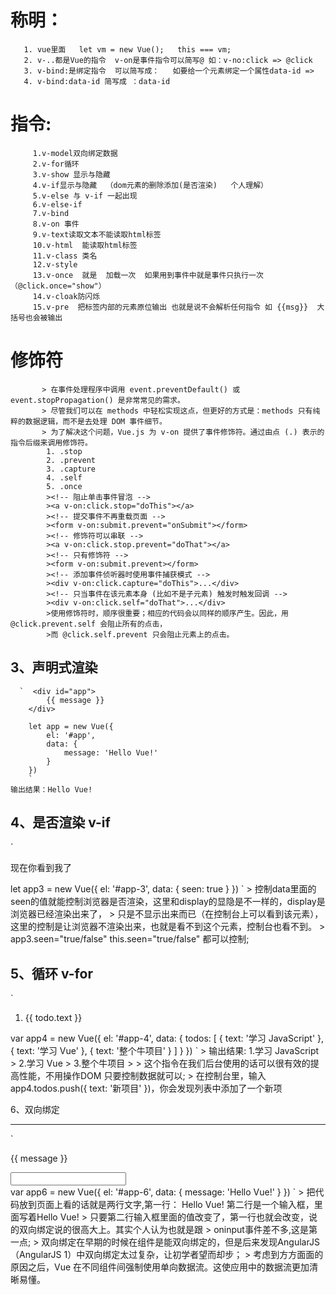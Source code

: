 称明：
==================
       1. vue里面   let vm = new Vue();   this === vm;
       2. v-..都是Vue的指令  v-on是事件指令可以简写@ 如：v-no:click => @click
       3. v-bind:是绑定指令  可以简写成：   如要给一个元素绑定一个属性data-id =>
       4. v-bind:data-id 简写成 ：data-id

指令:  
====================
         1.v-model双向绑定数据
         2.v-for循环
         3.v-show 显示与隐藏
         4.v-if显示与隐藏  （dom元素的删除添加(是否渲染)   个人理解）
         5.v-else 与 v-if 一起出现
         6.v-else-if
         7.v-bind
         8.v-on 事件
         9.v-text读取文本不能读取html标签
         10.v-html  能读取html标签
         11.v-class 类名
         12.v-style
         13.v-once  就是  加载一次  如果用到事件中就是事件只执行一次（@click.once="show"）
         14.v-cloak防闪烁
         15.v-pre  把标签内部的元素原位输出 也就是说不会解析任何指令 如 {{msg}}  大括号也会被输出

修饰符  
=====================
           > 在事件处理程序中调用 event.preventDefault() 或 event.stopPropagation() 是非常常见的需求。
           > 尽管我们可以在 methods 中轻松实现这点，但更好的方式是：methods 只有纯粹的数据逻辑，而不是去处理 DOM 事件细节。
           > 为了解决这个问题，Vue.js 为 v-on 提供了事件修饰符。通过由点 (.) 表示的指令后缀来调用修饰符。
            1. .stop
            2. .prevent
            3. .capture
            4. .self
            5. .once
            ><!-- 阻止单击事件冒泡 -->
            ><a v-on:click.stop="doThis"></a>
            ><!-- 提交事件不再重载页面 -->
            ><form v-on:submit.prevent="onSubmit"></form>
            ><!-- 修饰符可以串联 -->
            ><a v-on:click.stop.prevent="doThat"></a>
            ><!-- 只有修饰符 -->
            ><form v-on:submit.prevent></form>
            ><!-- 添加事件侦听器时使用事件捕获模式 -->
            ><div v-on:click.capture="doThis">...</div>
            ><!-- 只当事件在该元素本身 (比如不是子元素) 触发时触发回调 -->
            ><div v-on:click.self="doThat">...</div>
            >使用修饰符时，顺序很重要；相应的代码会以同样的顺序产生。因此，用 @click.prevent.self 会阻止所有的点击，
            >而 @click.self.prevent 只会阻止元素上的点击。

3、声明式渲染
--------------------
      `  <div id="app">
            {{ message }}
        </div>

        let app = new Vue({
            el: '#app',
            data: {
                message: 'Hello Vue!'
            }
        })
        `
    输出结果：Hello Vue!

4、是否渲染 v-if
--------------------
`
<div id="app-3">
  <p v-if="seen">现在你看到我了</p>
</div>
let app3 = new Vue({
  el: '#app-3',
  data: {
    seen: true
  }
})
`
> 控制data里面的seen的值就能控制浏览器是否渲染，这里和display的显隐是不一样的，display是浏览器已经渲染出来了，
> 只是不显示出来而已（在控制台上可以看到该元素），这里的控制是让浏览器不渲染出来，也就是看不到这个元素，控制台也看不到。
> app3.seen="true/false"   this.seen="true/false"  都可以控制;

5、循环 v-for
---------------------
`
<div id="app-4">
  <ol>
    <li v-for="todo in todos">
      {{ todo.text }}
    </li>
  </ol>
</div>
var app4 = new Vue({
  el: '#app-4',
  data: {
    todos: [
      { text: '学习 JavaScript' },
      { text: '学习 Vue' },
      { text: '整个牛项目' }
    ]
  }
})
`
  > 输出结果: 1.学习 JavaScript
  >       2.学习 Vue
  >       3.整个牛项目
  >
  >  这个指令在我们后台使用的话可以很有效的提高性能，不用操作DOM 只要控制数据就可以;
  >  在控制台里，输入 app4.todos.push({ text: '新项目' })，你会发现列表中添加了一个新项
  
6、双向绑定

------------------
`
<div id="app-6">
  <p>{{ message }}</p>
  <input v-model="message">
</div>
var app6 = new Vue({
  el: '#app-6',
  data: {
    message: 'Hello Vue!'
  }
})
`
> 把代码放到页面上看的话就是两行文字,第一行： Hello Vue!  第二行是一个输入框，里面写着Hello Vue!
> 只要第二行输入框里面的值改变了，第一行也就会改变，说的双向绑定说的很高大上。其实个人认为也就是跟
> oninput事件差不多,这是第一点;
> 双向绑定在早期的时候在组件是能双向绑定的，但是后来发现AngularJS（AngularJS 1）中双向绑定太过复杂，让初学者望而却步；
> 考虑到方方面面的原因之后，Vue 在不同组件间强制使用单向数据流。这使应用中的数据流更加清晰易懂。

